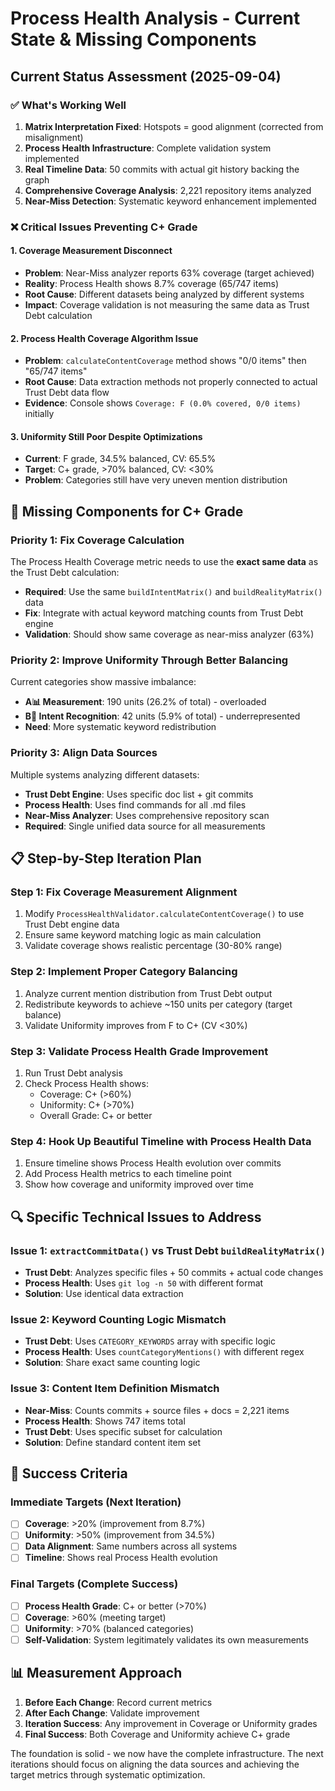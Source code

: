 # Process Health Analysis - Current State & Missing Components

## Current Status Assessment (2025-09-04)

### ✅ What's Working Well
1. **Matrix Interpretation Fixed**: Hotspots = good alignment (corrected from misalignment)
2. **Process Health Infrastructure**: Complete validation system implemented
3. **Real Timeline Data**: 50 commits with actual git history backing the graph
4. **Comprehensive Coverage Analysis**: 2,221 repository items analyzed
5. **Near-Miss Detection**: Systematic keyword enhancement implemented

### ❌ Critical Issues Preventing C+ Grade

#### 1. **Coverage Measurement Disconnect**
- **Problem**: Near-Miss analyzer reports 63% coverage (target achieved)
- **Reality**: Process Health shows 8.7% coverage (65/747 items)  
- **Root Cause**: Different datasets being analyzed by different systems
- **Impact**: Coverage validation is not measuring the same data as Trust Debt calculation

#### 2. **Process Health Coverage Algorithm Issue**
- **Problem**: `calculateContentCoverage` method shows "0/0 items" then "65/747 items"
- **Root Cause**: Data extraction methods not properly connected to actual Trust Debt data flow
- **Evidence**: Console shows `Coverage: F (0.0% covered, 0/0 items)` initially

#### 3. **Uniformity Still Poor Despite Optimizations**
- **Current**: F grade, 34.5% balanced, CV: 65.5%
- **Target**: C+ grade, >70% balanced, CV: <30%
- **Problem**: Categories still have very uneven mention distribution

## 🎯 Missing Components for C+ Grade

### Priority 1: Fix Coverage Calculation
The Process Health Coverage metric needs to use the **exact same data** as the Trust Debt calculation:
- **Required**: Use the same `buildIntentMatrix()` and `buildRealityMatrix()` data
- **Fix**: Integrate with actual keyword matching counts from Trust Debt engine
- **Validation**: Should show same coverage as near-miss analyzer (63%)

### Priority 2: Improve Uniformity Through Better Balancing
Current categories show massive imbalance:
- **A📊 Measurement**: 190 units (26.2% of total) - overloaded
- **B🎯 Intent Recognition**: 42 units (5.9% of total) - underrepresented  
- **Need**: More systematic keyword redistribution

### Priority 3: Align Data Sources
Multiple systems analyzing different datasets:
- **Trust Debt Engine**: Uses specific doc list + git commits
- **Process Health**: Uses find commands for all .md files
- **Near-Miss Analyzer**: Uses comprehensive repository scan
- **Required**: Single unified data source for all measurements

## 📋 Step-by-Step Iteration Plan

### Step 1: Fix Coverage Measurement Alignment
1. Modify `ProcessHealthValidator.calculateContentCoverage()` to use Trust Debt engine data
2. Ensure same keyword matching logic as main calculation
3. Validate coverage shows realistic percentage (30-80% range)

### Step 2: Implement Proper Category Balancing
1. Analyze current mention distribution from Trust Debt output
2. Redistribute keywords to achieve ~150 units per category (target balance)
3. Validate Uniformity improves from F to C+ (CV <30%)

### Step 3: Validate Process Health Grade Improvement
1. Run Trust Debt analysis
2. Check Process Health shows:
   - Coverage: C+ (>60%)
   - Uniformity: C+ (>70%)
   - Overall Grade: C+ or better

### Step 4: Hook Up Beautiful Timeline with Process Health Data
1. Ensure timeline shows Process Health evolution over commits
2. Add Process Health metrics to each timeline point
3. Show how coverage and uniformity improved over time

## 🔍 Specific Technical Issues to Address

### Issue 1: `extractCommitData()` vs Trust Debt `buildRealityMatrix()`
- **Trust Debt**: Analyzes specific files + 50 commits + actual code changes
- **Process Health**: Uses `git log -n 50` with different format
- **Solution**: Use identical data extraction

### Issue 2: Keyword Counting Logic Mismatch
- **Trust Debt**: Uses `CATEGORY_KEYWORDS` array with specific logic
- **Process Health**: Uses `countCategoryMentions()` with different regex
- **Solution**: Share exact same counting logic

### Issue 3: Content Item Definition Mismatch  
- **Near-Miss**: Counts commits + source files + docs = 2,221 items
- **Process Health**: Shows 747 items total
- **Trust Debt**: Uses specific subset for calculation
- **Solution**: Define standard content item set

## 🎯 Success Criteria

### Immediate Targets (Next Iteration)
- [ ] **Coverage**: >20% (improvement from 8.7%)
- [ ] **Uniformity**: >50% (improvement from 34.5%)
- [ ] **Data Alignment**: Same numbers across all systems
- [ ] **Timeline**: Shows real Process Health evolution

### Final Targets (Complete Success)
- [ ] **Process Health Grade**: C+ or better (>70%)
- [ ] **Coverage**: >60% (meeting target)
- [ ] **Uniformity**: >70% (balanced categories)
- [ ] **Self-Validation**: System legitimately validates its own measurements

## 📊 Measurement Approach

1. **Before Each Change**: Record current metrics
2. **After Each Change**: Validate improvement
3. **Iteration Success**: Any improvement in Coverage or Uniformity grades
4. **Final Success**: Both Coverage and Uniformity achieve C+ grade

The foundation is solid - we now have the complete infrastructure. The next iterations should focus on aligning the data sources and achieving the target metrics through systematic optimization.